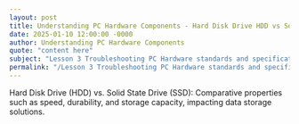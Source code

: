 ```yaml
---
layout: post
title: Understanding PC Hardware Components - Hard Disk Drive HDD vs Solid State Drive SSD
date: 2025-01-10 12:00:00 -0000
author: Understanding PC Hardware Components
quote: "content here"
subject: "Lesson 3 Troubleshooting PC Hardware standards and specifications"
permalink: "/Lesson 3 Troubleshooting PC Hardware standards and specifications/Understanding PC Hardware Components/Understanding PC Hardware Components - Hard Disk Drive HDD vs Solid State Drive SSD"
---
```


Hard Disk Drive (HDD) vs. Solid State Drive (SSD): Comparative properties such as speed, durability, and storage capacity, impacting data storage solutions.
